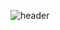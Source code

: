 ![header](https://capsule-render.vercel.app/api?type=rect&color=auto&height=100&section=header&text=%20Memil20render&fontSize=30&animation=fadeIn&textBg=true)
